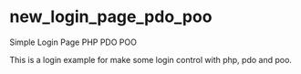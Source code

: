 # new_login_page_pdo_poo
Simple Login Page PHP PDO POO

This is a login example for make some login control with php, pdo and poo.

